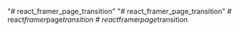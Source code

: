 "# react_framer_page_transition" 
"# react_framer_page_transition" 
#   r e a c t _ f r a m e r _ p a g e _ t r a n s i t i o n  
 #   r e a c t _ f r a m e r _ p a g e _ t r a n s i t i o n  
 